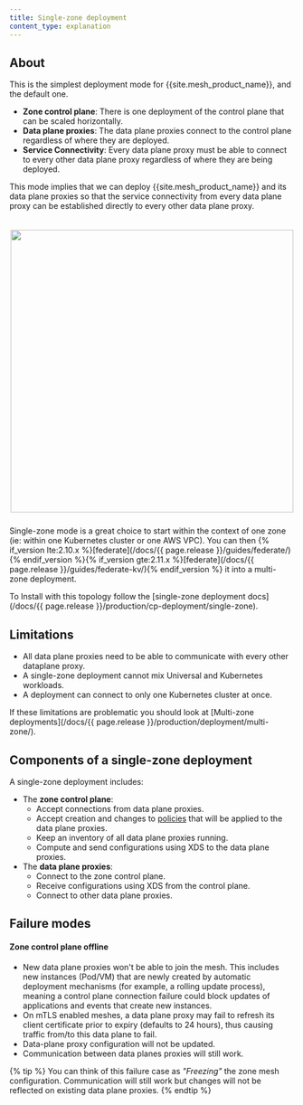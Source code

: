 ```yaml
---
title: Single-zone deployment
content_type: explanation
---
```


## About

This is the simplest deployment mode for {{site.mesh_product_name}}, and the default one.

* **Zone control plane**: There is one deployment of the control plane that can be scaled horizontally.
* **Data plane proxies**: The data plane proxies connect to the control plane regardless of where they are deployed.
* **Service Connectivity**: Every data plane proxy must be able to connect to every other data plane proxy regardless of where they are being deployed.

This mode implies that we can deploy {{site.mesh_product_name}} and its data plane proxies so that the service connectivity from every data plane proxy can be established directly to every other data plane proxy.

<center>
<img src="/assets/images/docs/0.6.0/flat-diagram.png" alt="" style="width: 500px; padding-top: 20px; padding-bottom: 10px;"/>
</center>

Single-zone mode is a great choice to start within the context of one zone (ie: within one Kubernetes cluster or one AWS VPC).
You can then {% if_version lte:2.10.x %}[federate](/docs/{{ page.release }}/guides/federate/){% endif_version %}{% if_version gte:2.11.x %}[federate](/docs/{{ page.release }}/guides/federate-kv/){% endif_version %} it into a multi-zone deployment.

To Install with this topology follow the [single-zone deployment docs](/docs/{{ page.release }}/production/cp-deployment/single-zone).

## Limitations

* All data plane proxies need to be able to communicate with every other dataplane proxy.
* A single-zone deployment cannot mix Universal and Kubernetes workloads.
* A deployment can connect to only one Kubernetes cluster at once.

If these limitations are problematic you should look at [Multi-zone deployments](/docs/{{ page.release }}/production/deployment/multi-zone/).

## Components of a single-zone deployment

A single-zone deployment includes:

- The **zone control plane**:
    - Accept connections from data plane proxies.
    - Accept creation and changes to [policies](/policies) that will be applied to the data plane proxies.
    - Keep an inventory of all data plane proxies running.
    - Compute and send configurations using XDS to the data plane proxies.
- The **data plane proxies**:
    - Connect to the zone control plane.
    - Receive configurations using XDS from the control plane.
    - Connect to other data plane proxies.

## Failure modes

#### Zone control plane offline

* New data plane proxies won't be able to join the mesh. This includes new instances (Pod/VM) that are newly created by automatic deployment mechanisms (for example, a rolling update process), meaning a control plane connection failure could block updates of applications and events that create new instances.
* On mTLS enabled meshes, a data plane proxy may fail to refresh its client certificate prior to expiry (defaults to 24 hours), thus causing traffic from/to this data plane to fail.
* Data-plane proxy configuration will not be updated.
* Communication between data planes proxies will still work.

{% tip %}
You can think of this failure case as *"Freezing"* the zone mesh configuration.
Communication will still work but changes will not be reflected on existing data plane proxies.
{% endtip %}
